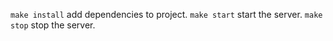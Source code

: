 `make install` add dependencies to project.
`make start` start the server.
`make stop` stop the server.


